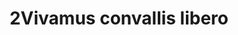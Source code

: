 ---
title: 2Vivamus convallis libero
image: 02.jpg
thumbnail: 02.jpg
caption: 2 Sed velit lacus, laoreet at venenatis convallis in lorem tincidunt.
---